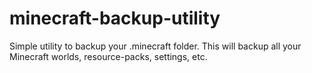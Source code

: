 # minecraft-backup-utility
Simple utility to backup your .minecraft folder. This will backup all your Minecraft worlds, resource-packs, settings, etc.
